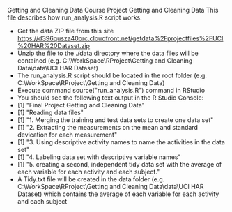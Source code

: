 Getting and Cleaning Data Course Project Getting and Cleaning Data
This file describes how run_analysis.R script works.
* Get the data ZIP file from this site  https://d396qusza40orc.cloudfront.net/getdata%2Fprojectfiles%2FUCI%20HAR%20Dataset.zip
* Unzip the file to the ./data directory where the data files will be contained (e.g. C:\WorkSpace\RProject\Getting and Cleaning Data\data\UCI HAR Dataset)
* The run_analysis.R script should be located in the root folder (e.g. C:\WorkSpace\RProject\Getting and Cleaning Data)
* Execute command source("run_analysis.R") command in RStudio
* You should see the following text output in the R Studio Console:
* [1] "Final Project Getting and Cleaning Data"
* [1] "Reading data files"
* [1] "1. Merging the training and test data sets to create one data set"
* [1] "2. Extracting the measurements on the mean and standard devication for each measurement"
* [1] "3. Using descriptive activity names to name the activities in the data set"
* [1] "4. Labeling data set with descriptive variable names"
* [1] "5. creating a second, independent tidy data set with the average of each variable for each activity and each subject."
* A Tidy.txt file will be created in the data folder (e.g. C:\WorkSpace\RProject\Getting and Cleaning Data\data\UCI HAR Dataset) which contains the average of each variable for each activity and each subject

